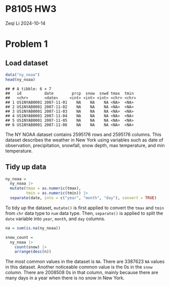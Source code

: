 P8105 HW3
================
Zeqi Li
2024-10-14

# Problem 1

## Load dataset

``` r
data("ny_noaa")
head(ny_noaa)
```

    ## # A tibble: 6 × 7
    ##   id          date        prcp  snow  snwd tmax  tmin 
    ##   <chr>       <date>     <int> <int> <int> <chr> <chr>
    ## 1 US1NYAB0001 2007-11-01    NA    NA    NA <NA>  <NA> 
    ## 2 US1NYAB0001 2007-11-02    NA    NA    NA <NA>  <NA> 
    ## 3 US1NYAB0001 2007-11-03    NA    NA    NA <NA>  <NA> 
    ## 4 US1NYAB0001 2007-11-04    NA    NA    NA <NA>  <NA> 
    ## 5 US1NYAB0001 2007-11-05    NA    NA    NA <NA>  <NA> 
    ## 6 US1NYAB0001 2007-11-06    NA    NA    NA <NA>  <NA>

The NY NOAA dataset contains 2595176 rows and 2595176 columns. This
dataset describes the weather in New York using variables such as date
of observation, precipitation, snowfall, snow depth, max temperature,
and min temperature.

## Tidy up data

``` r
ny_noaa =
  ny_noaa |> 
  mutate(tmax = as.numeric(tmax),
         tmin = as.numeric(tmin)) |> 
  separate(date, into = c("year", "month", "day"), convert = TRUE)
```

To tidy up the dataset, `mutate()` is first applied to convert the
`tmax` and `tmin` from `chr` data type to `num` data type. Then,
`separate()` is applied to split the `date` variable into `year`,
`month`, and `day` columns.

``` r
na = sum(is.na(ny_noaa))

snow_count = 
  ny_noaa |> 
    count(snow) |> 
    arrange(desc(n))
```

The most common values in the dataset is `NA`. There are 3387623 `NA`
values in this dataset. Another noticeable common value is the 0s in the
`snow` column. There are 2008508 0s in that column, mainly because there
are many days in a year when there is no snow in New York.
